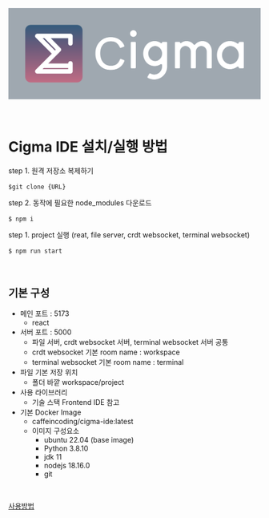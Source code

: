 ![LOGO](./assets/cigma_main.png)

<br>

# Cigma IDE 설치/실행 방법

step 1. 원격 저장소 복제하기

```
$git clone {URL}
```

step 2. 동작에 필요한 node_modules 다운로드

```
$ npm i
```

step 1. project 실행 (reat, file server, crdt websocket, terminal websocket)

```
$ npm run start
```

<br>

## 기본 구성

- 메인 포트 : 5173
  - react
- 서버 포트 : 5000
  - 파일 서버, crdt websocket 서버, terminal websocket 서버 공통
  - crdt websocket 기본 room name : workspace
  - terminal websocket 기본 room name : terminal
- 파일 기본 저장 위치
  - 폴더 바깥 workspace/project
- 사용 라이브러리
  - 기술 스택 Frontend IDE 참고
- 기본 Docker Image
  - caffeincoding/cigma-ide:latest
  - 이미지 구성요소
    - ubuntu 22.04 (base image)
    - Python 3.8.10
    - jdk 11
    - nodejs 18.16.0
    - git

<br>

[사용방법](./user_guide.md)
